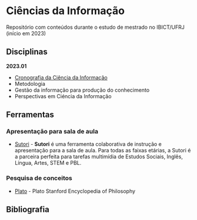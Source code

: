 # Ciências da Informação

Repositório com conteúdos durante o estudo de mestrado no IBICT/UFRJ (início em 2023)

## Disciplinas

**2023.01**

- [Cronografia da Ciência da Informação](../ci/disciplinas/cronografia-da-ciencia-da-informacao)
- Metodologia
- Gestão da informação para produção do conhecimento
- Perspectivas em Ciéncia da Informação

## Ferramentas

### Apresentação para sala de aula

- [Sutori](https://www.sutori.com/en/) - **Sutori** é uma ferramenta colaborativa de instrução e apresentação para a sala de aula. Para todas as faixas etárias, a Sutori é a parceira perfeita para tarefas multimídia de Estudos Sociais, Inglês, Língua, Artes, STEM e PBL.


### Pesquisa de conceitos

- [Plato](https://plato.stanford.edu/) - Plato Stanford Encyclopedia of Philosophy

## Bibliografia
